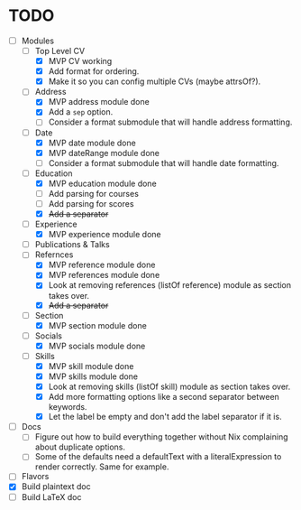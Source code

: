 # TODO

- [ ] Modules
  - [ ] Top Level CV
    - [x] MVP CV working
    - [x] Add format for ordering.
    - [x] Make it so you can config multiple CVs (maybe attrsOf?).
  - [ ] Address
    - [x] MVP address module done
    - [x] Add a `sep` option.
    - [ ] Consider a format submodule that will handle address formatting.
  - [ ] Date
    - [x] MVP date module done
    - [x] MVP dateRange module done
    - [ ] Consider a format submodule that will handle date formatting.
  - [ ] Education
    - [x] MVP education module done
    - [ ] Add parsing for courses
    - [ ] Add parsing for scores
    - [x] ~~Add a separator~~
  - [ ] Experience
    - [x] MVP experience module done
  - [ ] Publications & Talks
  - [ ] Refernces
    - [x] MVP reference module done
    - [x] MVP references module done
    - [x] Look at removing references (listOf reference) module as section takes over.
    - [x] ~~Add a separator~~
  - [ ] Section
    - [x] MVP section module done
  - [ ] Socials
    - [x] MVP socials module done
  - [ ] Skills
    - [x] MVP skill module done
    - [x] MVP skills module done
    - [x] Look at removing skills (listOf skill) module as section takes over.
    - [x] Add more formatting options like a second separator between keywords.
    - [x] Let the label be empty and don't add the label separator if it is.
- [ ] Docs
  - [ ] Figure out how to build everything together without Nix complaining about duplicate options.
  - [ ] Some of the defaults need a defaultText with a literalExpression to render correctly. Same for example.
- [ ] Flavors
- [x] Build plaintext doc
- [ ] Build LaTeX doc
